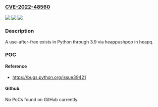 ### [CVE-2022-48560](https://cve.mitre.org/cgi-bin/cvename.cgi?name=CVE-2022-48560)
![](https://img.shields.io/static/v1?label=Product&message=n%2Fa&color=blue)
![](https://img.shields.io/static/v1?label=Version&message=n%2Fa&color=blue)
![](https://img.shields.io/static/v1?label=Vulnerability&message=n%2Fa&color=brighgreen)

### Description

A use-after-free exists in Python through 3.9 via heappushpop in heapq.

### POC

#### Reference
- https://bugs.python.org/issue39421

#### Github
No PoCs found on GitHub currently.

